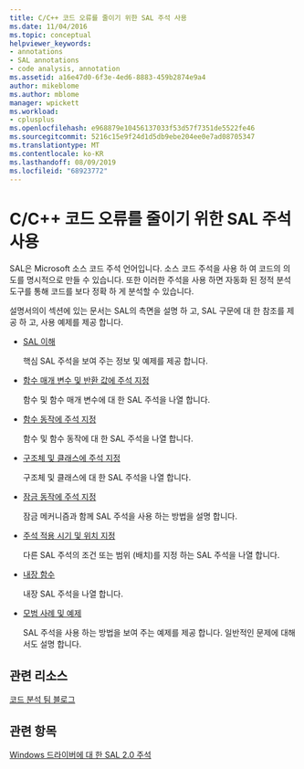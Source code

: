 ```yaml
---
title: C/C++ 코드 오류를 줄이기 위한 SAL 주석 사용
ms.date: 11/04/2016
ms.topic: conceptual
helpviewer_keywords:
- annotations
- SAL annotations
- code analysis, annotation
ms.assetid: a16e47d0-6f3e-4ed6-8883-459b2874e9a4
author: mikeblome
ms.author: mblome
manager: wpickett
ms.workload:
- cplusplus
ms.openlocfilehash: e968879e10456137033f53d57f7351de5522fe46
ms.sourcegitcommit: 5216c15e9f24d1d5db9ebe204ee0e7ad08705347
ms.translationtype: MT
ms.contentlocale: ko-KR
ms.lasthandoff: 08/09/2019
ms.locfileid: "68923772"
---
```

# <a name="using-sal-annotations-to-reduce-cc-code-defects"></a>C/C++ 코드 오류를 줄이기 위한 SAL 주석 사용
SAL은 Microsoft 소스 코드 주석 언어입니다. 소스 코드 주석을 사용 하 여 코드의 의도를 명시적으로 만들 수 있습니다. 또한 이러한 주석을 사용 하면 자동화 된 정적 분석 도구를 통해 코드를 보다 정확 하 게 분석할 수 있습니다.

설명서의이 섹션에 있는 문서는 SAL의 측면을 설명 하 고, SAL 구문에 대 한 참조를 제공 하 고, 사용 예제를 제공 합니다.

- [SAL 이해](../code-quality/understanding-sal.md)

     핵심 SAL 주석을 보여 주는 정보 및 예제를 제공 합니다.

- [함수 매개 변수 및 반환 값에 주석 지정](../code-quality/annotating-function-parameters-and-return-values.md)

     함수 및 함수 매개 변수에 대 한 SAL 주석을 나열 합니다.

- [함수 동작에 주석 지정](../code-quality/annotating-function-behavior.md)

     함수 및 함수 동작에 대 한 SAL 주석을 나열 합니다.

- [구조체 및 클래스에 주석 지정](../code-quality/annotating-structs-and-classes.md)

     구조체 및 클래스에 대 한 SAL 주석을 나열 합니다.

- [잠금 동작에 주석 지정](../code-quality/annotating-locking-behavior.md)

     잠금 메커니즘과 함께 SAL 주석을 사용 하는 방법을 설명 합니다.

- [주석 적용 시기 및 위치 지정](../code-quality/specifying-when-and-where-an-annotation-applies.md)

     다른 SAL 주석의 조건 또는 범위 (배치)를 지정 하는 SAL 주석을 나열 합니다.

- [내장 함수](../code-quality/intrinsic-functions.md)

     내장 SAL 주석을 나열 합니다.

- [모범 사례 및 예제](../code-quality/best-practices-and-examples-sal.md)

     SAL 주석을 사용 하는 방법을 보여 주는 예제를 제공 합니다. 일반적인 문제에 대해서도 설명 합니다.

## <a name="related-resources"></a>관련 리소스
[코드 분석 팀 블로그](http://go.microsoft.com/fwlink/?LinkId=251197)

## <a name="see-also"></a>관련 항목
[Windows 드라이버에 대 한 SAL 2.0 주석](http://go.microsoft.com/fwlink/?LinkId=250979)